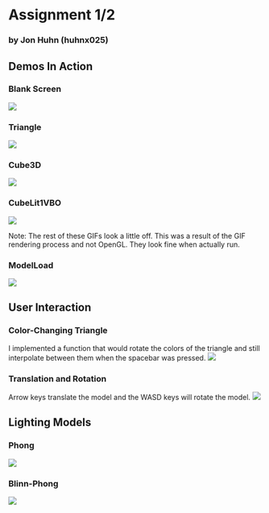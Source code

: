 # Assignment 1/2
### by Jon Huhn (huhnx025)


## Demos In Action

### Blank Screen
![](images/blank.png)

### Triangle
![](images/triangle.png)

### Cube3D
![](images/cube3d.gif)

### CubeLit1VBO
![](images/cubelit1vbo.gif)

Note: The rest of these GIFs look a little off. This was a result of the GIF rendering process and not OpenGL. They look fine when actually run.

### ModelLoad
![](images/model.gif)

## User Interaction

### Color-Changing Triangle
I implemented a function that would rotate the colors of the triangle and still interpolate between them when the spacebar was pressed.
![](images/triangle_color.gif)

### Translation and Rotation
Arrow keys translate the model and the WASD keys will rotate the model.
![](images/model_transrotate.gif)

## Lighting Models

### Phong
![](images/phong.png)

### Blinn-Phong
![](images/blinn_phong.png)
